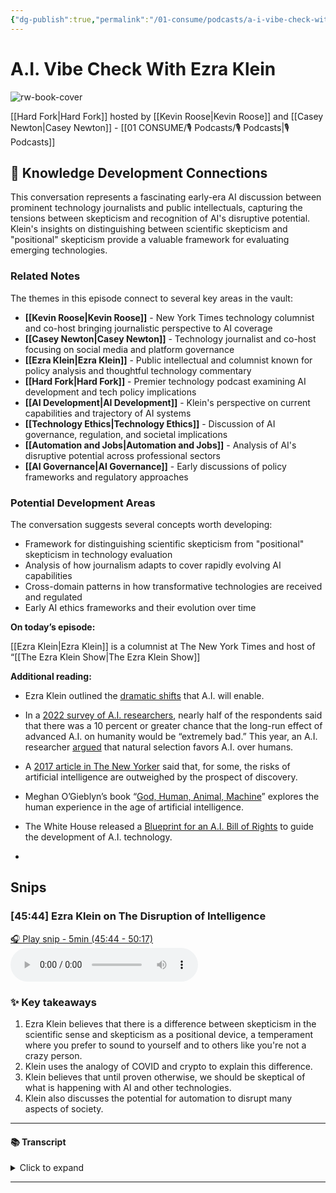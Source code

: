 ```yaml
---
{"dg-publish":true,"permalink":"/01-consume/podcasts/a-i-vibe-check-with-ezra-klein/","title":"A.I. Vibe Check With Ezra Klein","tags":["podcasts","artificial-intelligence","ai-development","technology-ethics","automation","future-of-work","ai-governance"],"created":"2023-04-07","updated":"2025-07-27"}
---
```


# A.I. Vibe Check With Ezra Klein

![rw-book-cover](https://wsrv.nl/?url=https%3A%2F%2Fimage.simplecastcdn.com%2Fimages%2F4105a47a-42e5-4ccc-887a-832af7989986%2F23965394-f5e4-4fdb-b150-639f4910353e%2F3000x3000%2Fnyt-hf-album-art-3000-2.jpg%3Faid%3Drss_feed&w=300&h=300)

[[Hard Fork\|Hard Fork]] hosted by [[Kevin Roose\|Kevin Roose]] and [[Casey Newton\|Casey Newton]] - [[01 CONSUME/🎙️ Podcasts/🎙️ Podcasts\|🎙️ Podcasts]]

## 🧠 Knowledge Development Connections

This conversation represents a fascinating early-era AI discussion between prominent technology journalists and public intellectuals, capturing the tensions between skepticism and recognition of AI's disruptive potential. Klein's insights on distinguishing between scientific skepticism and "positional" skepticism provide a valuable framework for evaluating emerging technologies.

### Related Notes

The themes in this episode connect to several key areas in the vault:

- **[[Kevin Roose\|Kevin Roose]]** - New York Times technology columnist and co-host bringing journalistic perspective to AI coverage
- **[[Casey Newton\|Casey Newton]]** - Technology journalist and co-host focusing on social media and platform governance
- **[[Ezra Klein\|Ezra Klein]]** - Public intellectual and columnist known for policy analysis and thoughtful technology commentary
- **[[Hard Fork\|Hard Fork]]** - Premier technology podcast examining AI development and tech policy implications
- **[[AI Development\|AI Development]]** - Klein's perspective on current capabilities and trajectory of AI systems
- **[[Technology Ethics\|Technology Ethics]]** - Discussion of AI governance, regulation, and societal implications
- **[[Automation and Jobs\|Automation and Jobs]]** - Analysis of AI's disruptive potential across professional sectors
- **[[AI Governance\|AI Governance]]** - Early discussions of policy frameworks and regulatory approaches

### Potential Development Areas

The conversation suggests several concepts worth developing:
- Framework for distinguishing scientific skepticism from "positional" skepticism in technology evaluation
- Analysis of how journalism adapts to cover rapidly evolving AI capabilities
- Cross-domain patterns in how transformative technologies are received and regulated
- Early AI ethics frameworks and their evolution over time

**On today’s episode:**

[[Ezra Klein\|Ezra Klein]] is a columnist at The New York Times and host of “[[The Ezra Klein Show\|The Ezra Klein Show]]
    

**Additional reading:**

- Ezra Klein outlined the [dramatic shifts](https://www.nytimes.com/2023/03/12/opinion/chatbots-artificial-intelligence-future-weirdness.html) that A.I. will enable.
    
- In a [2022 survey of A.I. researchers](https://aiimpacts.org/2022-expert-survey-on-progress-in-ai/#Chance_that_the_intelligence_explosion_argument_is_about_right), nearly half of the respondents said that there was a 10 percent or greater chance that the long-run effect of advanced A.I. on humanity would be “extremely bad.” This year, an A.I. researcher [argued](https://arxiv.org/abs/2303.16200) that natural selection favors A.I. over humans.
    
- A [2017 article in The New Yorker](https://www.newyorker.com/magazine/2017/04/03/ai-versus-md) said that, for some, the risks of artificial intelligence are outweighed by the prospect of discovery.
    
- Meghan O’Gieblyn’s book “[God, Human, Animal, Machine](https://www.penguinrandomhouse.com/books/567075/god-human-animal-machine-by-meghan-ogieblyn/)” explores the human experience in the age of artificial intelligence.
    
- The White House released a [Blueprint for an A.I. Bill of Rights](https://www.whitehouse.gov/ostp/ai-bill-of-rights/) to guide the development of A.I. technology.
- 


## Snips


### [45:44] Ezra Klein on The Disruption of Intelligence 


[🎧 Play snip - 5min️ (45:44 - 50:17)](https://share.snipd.com/snip/fc7415eb-8c6c-491c-92c6-3b11572020f1)
<audio controls> <source src="https://dts.podtrac.com/redirect.mp3/chrt.fm/track/8DB4DB/pdst.fm/e/pfx.vpixl.com/6qj4J/nyt.simplecastaudio.com/3e43d072-f8a5-430f-bc8e-4c70aafdf3c7/episodes/06153197-a9a7-48c4-9a15-b9c3af49cf21/audio/128/default.mp3?aid=rss_feed&awCollectionId=3e43d072-f8a5-430f-bc8e-4c70aafdf3c7&awEpisodeId=06153197-a9a7-48c4-9a15-b9c3af49cf21&feed=l2i9YnTd#t=45:44,50:17"> </audio>




### ✨ Key takeaways
1. Ezra Klein believes that there is a difference between skepticism in the scientific sense and skepticism as a positional device, a temperament where you prefer to sound to yourself and to others like you're not a crazy person.
2. Klein uses the analogy of COVID and crypto to explain this difference.
3. Klein believes that until proven otherwise, we should be skeptical of what is happening with AI and other technologies.
4. Klein also discusses the potential for automation to disrupt many aspects of society.


---




#### 📚 Transcript
<details>
<summary>Click to expand</summary>
<blockquote><b>Speaker 1</b><br/><br/>Maybe the way I'd say this is that I think that there is a difference between skepticism in the scientific sense where you're bringing a critical intelligence to bear on information Coming into your system and skepticism as a positional device, a kind of temperament where you prefer to sound to yourself and to others like you're not a crazy person, which is very Alluring. Look, one of the ways I've tried to talk about this is using the analogies of COVID and crypto. And I remember periods early on in COVID, where I was on the phone with my family and I was saying, you all have to go buy toilet paper right now. And I was talking to them about a trip and I was like, we're going to come see in three weeks. I'm like, you're not going to come see me in three weeks. In three weeks, you will not be going anywhere. You need to listen to me. And it was really hard. You sounded really weird. And I was not by any means of the first person alert to COVID, but I am a journalist and I did begin to see what was coming a little bit earlier than others in my life. And one lesson of that to me was that tomorrow will not always be like today. So that that also should not become a positioning device. I think there are people who are always telling you tomorrow will not be like today. So then I think about crypto. And I mean, we were all here in the long ago year of 2021 when that was on the rise. And you'd have these conversations with people and you'd have to ask yourself, does any of this make sense exactly that there's a lot of money here. A lot of smart people are filtering into this world. I take seriously that smart people think this is going to change everything. It's going to be how we do governance and identity and socializing. And they have all these complicated plans for how it will place everything or up and everything in my life. But what evidence is there that any of this is true? What can I see? What can I feel? What can I touch? And it was endlessly a technology looking for a practical use case. There was money in it. But what was it changing? Nothing. And so my take on crypto was until proven otherwise, like I'm going to be skeptical of this. You need to prove to me this will change something before I believe you that it will change everything. And one of the points I'm making that call about AI is that I just think you have to take seriously what is happening now to believe that something quite profound is going on. I think you can look at the people who already have profound relationships with the replicas. I think that you can look at automation, which has already put people out of work. I think to my point that a world populated by things that feel to us like intelligence, if you believe my view that that is one of the profound disruptions here, that has already happened. It happened to you with Sydney. We already know that militaries and police systems are using these. So you don't even really have to believe the systems are going to get any better than they currently are. If we did, not just pause, but stop at something the level of GPT for and just took 15 years to figure out every way we could tune and retune it and filter it into new areas. Imagine you retrain the model just to be a lawyer, right? Instead of it having a generalized training system, it was trained to be a lawyer. That'd be very disruptive to legal profession. How disruptive would depend on regulations, but I think the capability is already there to automate a huge amount of contracting.</blockquote><br/><blockquote><b>Speaker 2</b><br/><br/>They don't have to be sentient to be civilization altering. I just don't think you need a radical view on the future to think this is pretty profound.</blockquote><br/><blockquote><b>Speaker 1</b><br/><br/>Totally.</blockquote><br/><blockquote><b>Speaker 4</b><br/><br/>Well, Ezra, we're going to have to ask you to stop generating. The token generating machine is off. Ezra Klein, thanks for coming.</blockquote><br/><blockquote><b>Speaker 1</b><br/><br/>Thanks so much, Ezra. Have a good day.</blockquote><br/><blockquote><b>Speaker 5</b><br/><br/>All right.</blockquote><br/><blockquote><b>Speaker 2</b><br/><br/>That's enough talk about AI and existential risk and societal adaptation. It's time to talk about something much more important than any of those things. There's me. Oh, my God. Get on your phone. Get on your stuff, Bruce. When we come back, we're going to talk about my quest for phone positivity and why I'm breaking my phone out of phone jail.</blockquote><br/><blockquote><b>Speaker 5</b><br/><br/>This is a long way of saying we're going to talk about how I was right.</blockquote>
</details>



---


